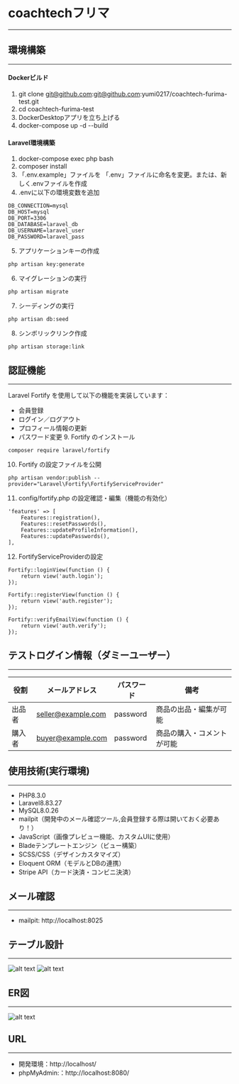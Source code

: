 # coachtechフリマ
---
## 環境構築
---
#### Dockerビルド
  1. git clone git@github.com:git@github.com:yumi0217/coachtech-furima-test.git
  2. cd coachtech-furima-test
  3. DockerDesktopアプリを立ち上げる
  4. docker-compose up -d --build
#### Laravel環境構築
  1. docker-compose exec php bash
  2. composer install
  3. 「.env.example」ファイルを 「.env」ファイルに命名を変更。または、新しく.envファイルを作成
  4. .envに以下の環境変数を追加
```
DB_CONNECTION=mysql
DB_HOST=mysql
DB_PORT=3306
DB_DATABASE=laravel_db
DB_USERNAME=laravel_user
DB_PASSWORD=laravel_pass
``` 
  5. アプリケーションキーの作成
```
php artisan key:generate
```
  6. マイグレーションの実行
```
php artisan migrate
```
  7. シーディングの実行
```
php artisan db:seed
```
  8. シンボリックリンク作成
```
php artisan storage:link
```

## 認証機能
---
Laravel Fortify を使用して以下の機能を実装しています：

- 会員登録
- ログイン／ログアウト
- プロフィール情報の更新
- パスワード変更
  9. Fortify のインストール
```
composer require laravel/fortify
```
  10. Fortify の設定ファイルを公開
```
php artisan vendor:publish --provider="Laravel\Fortify\FortifyServiceProvider"
```
  11. config/fortify.php の設定確認・編集（機能の有効化）
```
'features' => [
    Features::registration(),
    Features::resetPasswords(),
    Features::updateProfileInformation(),
    Features::updatePasswords(),
],
```
  12. FortifyServiceProviderの設定
```
Fortify::loginView(function () {
    return view('auth.login');
});

Fortify::registerView(function () {
    return view('auth.register');
});

Fortify::verifyEmailView(function () {
    return view('auth.verify');
});
```
## テストログイン情報（ダミーユーザー）
---

| 役割   | メールアドレス         | パスワード  | 備考               |
|--------|------------------------|-------------|--------------------|
| 出品者 | seller@example.com     | password    | 商品の出品・編集が可能 |
| 購入者 | buyer@example.com      | password    | 商品の購入・コメントが可能 |

## 使用技術(実行環境)
---
  - PHP8.3.0
  - Laravel8.83.27
  - MySQL8.0.26 
  - mailpit（開発中のメール確認ツール,会員登録する際は開いておく必要あり！）
  - JavaScript（画像プレビュー機能、カスタムUIに使用）
  - Bladeテンプレートエンジン（ビュー構築）
  - SCSS/CSS（デザインカスタマイズ）
  - Eloquent ORM（モデルとDBの連携）
  - Stripe API（カード決済・コンビニ決済）

## メール確認
---
- mailpit: http://localhost:8025

## テーブル設計
---
![alt text](テーブル1.png)
![alt text](テーブル2.png)

## ER図
---
![alt text](er.png)
## URL
---
  - 開発環境：http://localhost/
  - phpMyAdmin:：http://localhost:8080/